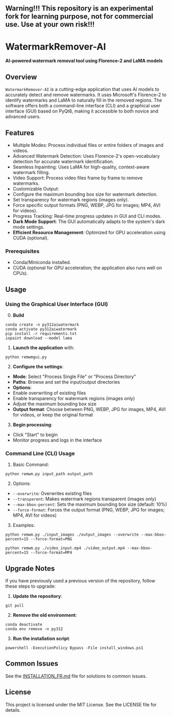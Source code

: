 ## Warning!!! This repository is an experimental fork for learning purpose, not for commercial use. Use at your own risk!!!

# WatermarkRemover-AI

**AI-powered watermark removal tool using Florence-2 and LaMA models**

## Overview

`WatermarkRemover-AI` is a cutting-edge application that uses AI models to accurately detect and remove watermarks. It uses Microsoft's Florence-2 to identify watermarks and LaMA to naturally fill in the removed regions. The software offers both a command-line interface (CLI) and a graphical user interface (GUI) based on PyQt6, making it accessible to both novice and advanced users.

## Features

* Multiple Modes: Process individual files or entire folders of images and videos.
* Advanced Watermark Detection: Uses Florence-2's open-vocabulary detection for accurate watermark identification.
* Seamless Inpainting: Uses LaMA for high-quality, context-aware watermark filling.
* Video Support: Process video files frame by frame to remove watermarks.
* Customizable Output:
* Configure the maximum bounding box size for watermark detection.
* Set transparency for watermark regions (images only).
* Force specific output formats (PNG, WEBP, JPG for images; MP4, AVI for videos).
* Progress Tracking: Real-time progress updates in GUI and CLI modes.
* **Dark Mode Support**: The GUI automatically adapts to the system's dark mode settings.
* **Efficient Resource Management**: Optimized for GPU acceleration using CUDA (optional).

### Prerequisites

* Conda/Miniconda installed.
* CUDA (optional for GPU acceleration; the application also runs well on CPUs).

## Usage

### Using the Graphical User Interface (GUI)

0. **Build**
```
conda create -n py312aiwatermark
conda activate py312aiwatermark
pip install -r requirements.txt
iopaint download --model lama
```

1. **Launch the application** with:
```
python remwmgui.py
```

2. **Configure the settings**:
* **Mode**: Select "Process Single File" or "Process Directory"
* **Paths**: Browse and set the input/output directories
* **Options**:
* Enable overwriting of existing files
* Enable transparency for watermark regions (images only)
* Adjust the maximum bounding box size
* **Output format**: Choose between PNG, WEBP, JPG for images, MP4, AVI for videos, or keep the original format

3. **Begin processing**:
* Click "Start" to begin
* Monitor progress and logs in the interface

### Command Line (CLI) Usage

1. Basic Command:
```
python remwm.py input_path output_path
```

2. Options:
* `--overwrite`: Overwrites existing files
* `--transparent`: Makes watermark regions transparent (images only)
* `--max-bbox-percent`: Sets the maximum bounding box size (default: 10%)
* `--force-format`: Forces the output format (PNG, WEBP, JPG for images; MP4, AVI for videos)

3. Examples:
```
python remwm.py ./input_images ./output_images --overwrite --max-bbox-percent=15 --force-format=PNG
```

```
python remwm.py ./video_input.mp4 ./video_output.mp4 --max-bbox-percent=15 --force-format=MP4
```

## Upgrade Notes

If you have previously used a previous version of the repository, follow these steps to upgrade:

1. **Update the repository**:
```
git pull
```

2. **Remove the old environment**:
```
conda deactivate
conda env remove -n py312
```

3. **Run the installation script**:
```
powershell -ExecutionPolicy Bypass -File install_windows.ps1
```

## Common Issues

See the [INSTALLATION_FR.md](./INSTALLATION_FR.md) file for solutions to common issues.

## License

This project is licensed under the MIT License. See the LICENSE file for details.